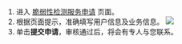 
1. 进入 [脆弱性检测服务申请](https://cloud.tencent.com/apply/p/uh3i2zpffke) 页面。
2. 根据页面提示，准确填写用户信息及业务信息。
 ![](https://main.qcloudimg.com/raw/07027a4df5a42407fb09f1013d5f6d73.png)
3. 单击**提交申请**，审核通过后，将会有专人与您联系。
